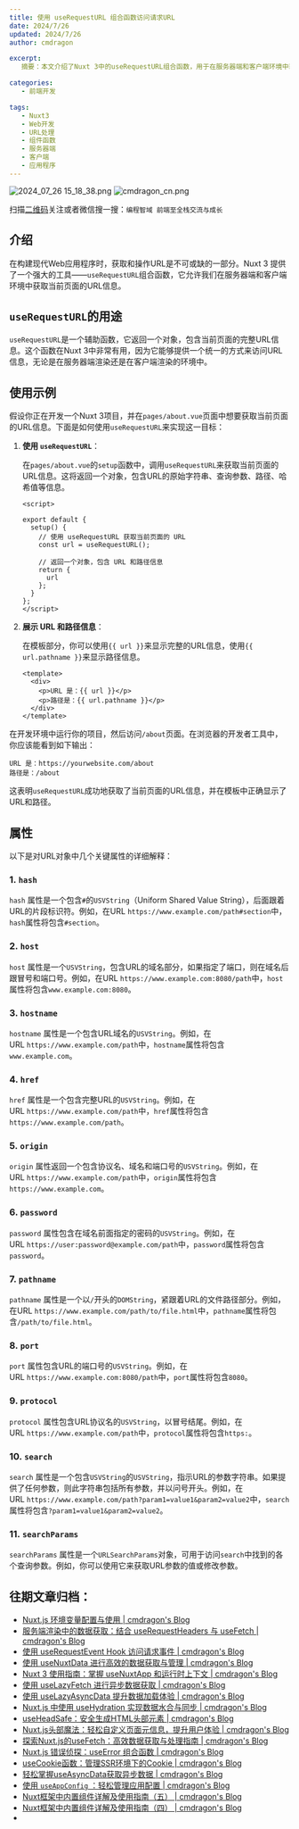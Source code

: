 ```yaml
---
title: 使用 useRequestURL 组合函数访问请求URL
date: 2024/7/26
updated: 2024/7/26
author: cmdragon

excerpt:
   摘要：本文介绍了Nuxt 3中的useRequestURL组合函数，用于在服务器端和客户端环境中获取当前页面的URL信息。通过示例展示了如何在页面中使用此函数获取并显示URL及其组成部分，如路径、查询参数等，适用于现代Web应用程序的开发。

categories:
   - 前端开发

tags:
   - Nuxt3
   - Web开发
   - URL处理
   - 组件函数
   - 服务器端
   - 客户端
   - 应用程序
---
```


<img src="https://static.amd794.com/blog/images/2024_07_26 15_18_38.png@blog" title="2024_07_26 15_18_38.png" alt="2024_07_26 15_18_38.png"/>

<img src="https://api2.cmdragon.cn/upload/cmder/20250304_012821924.jpg" title="cmdragon_cn.png" alt="cmdragon_cn.png"/>


扫描[二维码](https://api2.cmdragon.cn/upload/cmder/20250304_012821924.jpg)关注或者微信搜一搜：`编程智域 前端至全栈交流与成长`

## 介绍

在构建现代Web应用程序时，获取和操作URL是不可或缺的一部分。Nuxt 3 提供了一个强大的工具——`useRequestURL`组合函数，它允许我们在服务器端和客户端环境中获取当前页面的URL信息。
## `useRequestURL`的用途

`useRequestURL`是一个辅助函数，它返回一个对象，包含当前页面的完整URL信息。这个函数在Nuxt 3中非常有用，因为它能够提供一个统一的方式来访问URL信息，无论是在服务器端渲染还是在客户端渲染的环境中。

## 使用示例

假设你正在开发一个Nuxt 3项目，并在`pages/about.vue`页面中想要获取当前页面的URL信息。下面是如何使用`useRequestURL`来实现这一目标：


1. **使用 `useRequestURL`**：

    在`pages/about.vue`的`setup`函数中，调用`useRequestURL`来获取当前页面的URL信息。这将返回一个对象，包含URL的原始字符串、查询参数、路径、哈希值等信息。

    ```
    <script>

    export default {
      setup() {
        // 使用 useRequestURL 获取当前页面的 URL
        const url = useRequestURL();

        // 返回一个对象，包含 URL 和路径信息
        return {
          url
        };
      }
    };
    </script>
    ```

2. **展示 URL 和路径信息**：

    在模板部分，你可以使用`{{ url }}`来显示完整的URL信息，使用`{{ url.pathname }}`来显示路径信息。

    ```
    <template>
      <div>
        <p>URL 是：{{ url }}</p>
        <p>路径是：{{ url.pathname }}</p>
      </div>
    </template>
    ```
    

在开发环境中运行你的项目，然后访问`/about`页面。在浏览器的开发者工具中，你应该能看到如下输出：

```
URL 是：https://yourwebsite.com/about
路径是：/about

```

这表明`useRequestURL`成功地获取了当前页面的URL信息，并在模板中正确显示了URL和路径。
## 属性
以下是对URL对象中几个关键属性的详细解释：

### 1. `hash`

`hash` 属性是一个包含`#`的`USVString`（Uniform Shared Value String），后面跟着URL的片段标识符。例如，在URL `https://www.example.com/path#section`中，`hash`属性将包含`#section`。

### 2. `host`

`host` 属性是一个`USVString`，包含URL的域名部分，如果指定了端口，则在域名后跟冒号和端口号。例如，在URL `https://www.example.com:8080/path`中，`host`属性将包含`www.example.com:8080`。

### 3. `hostname`

`hostname` 属性是一个包含URL域名的`USVString`。例如，在URL `https://www.example.com/path`中，`hostname`属性将包含`www.example.com`。

### 4. `href`

`href` 属性是一个包含完整URL的`USVString`。例如，在URL `https://www.example.com/path`中，`href`属性将包含`https://www.example.com/path`。

### 5. `origin`

`origin` 属性返回一个包含协议名、域名和端口号的`USVString`。例如，在URL `https://www.example.com/path`中，`origin`属性将包含`https://www.example.com`。

### 6. `password`

`password` 属性包含在域名前面指定的密码的`USVString`。例如，在URL `https://user:password@example.com/path`中，`password`属性将包含`password`。

### 7. `pathname`

`pathname` 属性是一个以`/`开头的`DOMString`，紧跟着URL的文件路径部分。例如，在URL `https://www.example.com/path/to/file.html`中，`pathname`属性将包含`/path/to/file.html`。

### 8. `port`

`port` 属性包含URL的端口号的`USVString`。例如，在URL `https://www.example.com:8080/path`中，`port`属性将包含`8080`。

### 9. `protocol`

`protocol` 属性包含URL协议名的`USVString`，以冒号结尾。例如，在URL `https://www.example.com/path`中，`protocol`属性将包含`https:`。

### 10. `search`

`search` 属性是一个包含`USVString`的`USVString`，指示URL的参数字符串。如果提供了任何参数，则此字符串包括所有参数，并以问号开头。例如，在URL `https://www.example.com/path?param1=value1&param2=value2`中，`search`属性将包含`?param1=value1&param2=value2`。

### 11. `searchParams`

`searchParams` 属性是一个`URLSearchParams`对象，可用于访问`search`中找到的各个查询参数。例如，你可以使用它来获取URL参数的值或修改参数。


## 往期文章归档：

- [Nuxt.js 环境变量配置与使用 | cmdragon's Blog](https://blog.cmdragon.cn/posts/c79d66614163/)
- [服务端渲染中的数据获取：结合 useRequestHeaders 与 useFetch | cmdragon's Blog](https://blog.cmdragon.cn/posts/e38e8d28511a/)
- [使用 useRequestEvent Hook 访问请求事件 | cmdragon's Blog](https://blog.cmdragon.cn/posts/2f2570605277/)
- [使用 useNuxtData 进行高效的数据获取与管理 | cmdragon's Blog](https://blog.cmdragon.cn/posts/5e9f5a2b593e/)
- [Nuxt 3 使用指南：掌握 useNuxtApp 和运行时上下文 | cmdragon's Blog](https://blog.cmdragon.cn/posts/f51bb8ed8307/)
- [使用 useLazyFetch 进行异步数据获取 | cmdragon's Blog](https://blog.cmdragon.cn/posts/117488d6538b/)
- [使用 useLazyAsyncData 提升数据加载体验 | cmdragon's Blog](https://blog.cmdragon.cn/posts/b8e3c2416dc7/)
- [Nuxt.js 中使用 useHydration 实现数据水合与同步 | cmdragon's Blog](https://blog.cmdragon.cn/posts/177c9c78744f/)
- [useHeadSafe：安全生成HTML头部元素 | cmdragon's Blog](https://blog.cmdragon.cn/posts/56ede6d7b04b/)
- [Nuxt.js头部魔法：轻松自定义页面元信息，提升用户体验 | cmdragon's Blog](https://blog.cmdragon.cn/posts/28859392f373/)
- [探索Nuxt.js的useFetch：高效数据获取与处理指南 | cmdragon's Blog](https://blog.cmdragon.cn/posts/b4311c856080/)
- [Nuxt.js 错误侦探：useError 组合函数 | cmdragon's Blog](https://blog.cmdragon.cn/posts/a86a834c8e7a/)
- [useCookie函数：管理SSR环境下的Cookie | cmdragon's Blog](https://blog.cmdragon.cn/posts/f36e9827abb4/)
- [轻松掌握useAsyncData获取异步数据 | cmdragon's Blog](https://blog.cmdragon.cn/posts/bdaee7956a6e/)
- [使用 `useAppConfig` ：轻松管理应用配置 | cmdragon's Blog](https://blog.cmdragon.cn/posts/133b896ec704/)
- [Nuxt框架中内置组件详解及使用指南（五） | cmdragon's Blog](https://blog.cmdragon.cn/posts/707e1176ace8/)
- [Nuxt框架中内置组件详解及使用指南（四） | cmdragon's Blog](https://blog.cmdragon.cn/posts/64c74472d95e/)
- 

